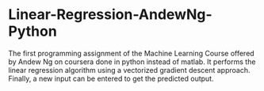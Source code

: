 # Linear-Regression-AndewNg-Python
The first programming assignment of the Machine Learning Course offered by Andew Ng on coursera done in python instead of matlab.
It performs the linear regression algorithm using a vectorized gradient descent approach. 
Finally, a new input can be entered to get the predicted output.

